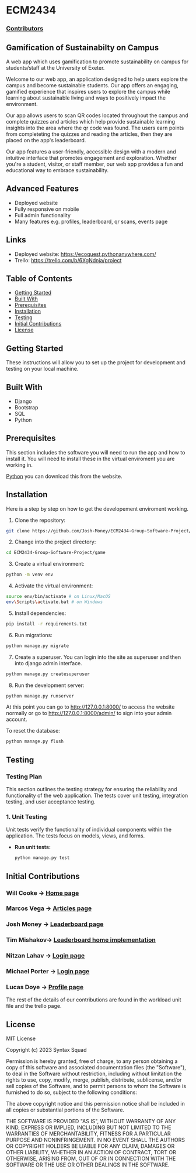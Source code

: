 # ECM2434

### [Contributors](https://github.com/Josh-Money/ECM2434-Group-Software-Project/graphs/contributors)

## Gamification of Sustainabilty on Campus

A web app which uses gamification to promote sustainability on campus for students/staff at the University of Exeter.

Welcome to our web app, an application designed to help users explore the campus and become sustainable students. Our app offers an engaging, gamified experience that inspires users to explore the campus while learning about sustainable living and ways to positively impact the environment.

Our app allows users to scan QR codes located throughout the campus and complete quizzes and articles which help provide sustainable learning insights into the area where the qr code was found. The users earn points from completeting the quizzes and reading the articles, then they are placed on the app's leaderboard.

Our app features a user-friendly, accessible design with a modern and intuitive interface that promotes engagement and exploration. Whether you're a student, visitor, or staff member, our web app provides a fun and educational way to embrace sustainability.

## Advanced Features

- Deployed website
- Fully responsive on mobile
- Full admin functionality
- Many features e.g. profiles, leaderboard, qr scans, events page

## Links
- Deployed website: https://ecoquest.pythonanywhere.com/
- Trello: https://trello.com/b/6XgNdnja/project

## Table of Contents

- [Getting Started](#getting-started)
- [Built With](#built-with)
- [Prerequisites](#prerequisites)
- [Installation](#installation)
- [Testing](#testing)
- [Initial Contributions](#initial-contributions)
- [License](#license)

## Getting Started

These instructions will allow you to set up the project for development and testing on your local machine.

## Built With

- Django
- Bootstrap
- SQL
- Python

## Prerequisites

This section includes the software you will need to run the app and how to install it. You will need to install these in the virtual enviroment you are working in.

[Python](https://www.python.org/) you can download this from the website.

## Installation

Here is a step by step on how to get the developement enviroment working.

1. Clone the repository:

  ```bash
  git clone https://github.com/Josh-Money/ECM2434-Group-Software-Project/
  ```

2. Change into the project directory:

  ```bash
  cd ECM2434-Group-Software-Project/game
  ```

3. Create a virtual environment:

  ```bash
  python -m venv env
  ```

4. Activate the virtual environment:

  ```bash
  source env/bin/activate # on Linux/MacOS
  env\Scripts\activate.bat # on Windows
  ```

5. Install dependencies:

  ```bash
  pip install -r requirements.txt
  ```

6. Run migrations:

  ```bash
  python manage.py migrate
  ```

7. Create a superuser. You can login into the site as superuser and then into django admin interface.

  ```bash
  python manage.py createsuperuser
  ```

8. Run the development server:

  ```bash
  python manage.py runserver
  ```

  At this point you can go to http://127.0.0.1:8000/ to access the website normally or go to http://127.0.0.1:8000/admin/ to sign into your admin account.

To reset the database:

```bash
python manage.py flush
```

## Testing

### Testing Plan

This section outlines the testing strategy for ensuring the reliability and functionality of the web application. The tests cover unit testing, integration testing, and user acceptance testing.

### 1. Unit Testing  
Unit tests verify the functionality of individual components within the application. The tests focus on models, views, and forms.

- **Run unit tests:**
  ```bash
  python manage.py test

## Initial Contributions

### Will Cooke -> [Home page](https://github.com/Josh-Money/ECM2434-Group-Software-Project/tree/main/game/home)

### Marcos Vega -> [Articles page](https://github.com/Josh-Money/ECM2434-Group-Software-Project/tree/main/game/articles)

### Josh Money -> [Leaderboard page](https://github.com/Josh-Money/ECM2434-Group-Software-Project/tree/main/game/leaderboard)

### Tim Mishakov-> [Leaderboard home implementation](https://github.com/Josh-Money/ECM2434-Group-Software-Project/tree/main/game/home)

### Nitzan Lahav -> [Login page](https://github.com/Josh-Money/ECM2434-Group-Software-Project/tree/main/game/login)

### Michael Porter -> [Login page](https://github.com/Josh-Money/ECM2434-Group-Software-Project/tree/main/game/login)

### Lucas Doye -> [Profile page](https://github.com/Josh-Money/ECM2434-Group-Software-Project/tree/main/game/profile)

The rest of the details of our contributions are found in the workload unit file and the trello page.

## License

MIT License

Copyright (c) 2023 Syntax Squad

Permission is hereby granted, free of charge, to any person obtaining a copy of this software and associated documentation files (the "Software"), to deal in the Software without restriction, including without limitation the rights to use, copy, modify, merge, publish, distribute, sublicense, and/or sell copies of the Software, and to permit persons to whom the Software is furnished to do so, subject to the following conditions:

The above copyright notice and this permission notice shall be included in all copies or substantial portions of the Software.

THE SOFTWARE IS PROVIDED "AS IS", WITHOUT WARRANTY OF ANY KIND, EXPRESS OR IMPLIED, INCLUDING BUT NOT LIMITED TO THE WARRANTIES OF MERCHANTABILITY, FITNESS FOR A PARTICULAR PURPOSE AND NONINFRINGEMENT. IN NO EVENT SHALL THE AUTHORS OR COPYRIGHT HOLDERS BE LIABLE FOR ANY CLAIM, DAMAGES OR OTHER LIABILITY, WHETHER IN AN ACTION OF CONTRACT, TORT OR OTHERWISE, ARISING FROM, OUT OF OR IN CONNECTION WITH THE SOFTWARE OR THE USE OR OTHER DEALINGS IN THE SOFTWARE.
